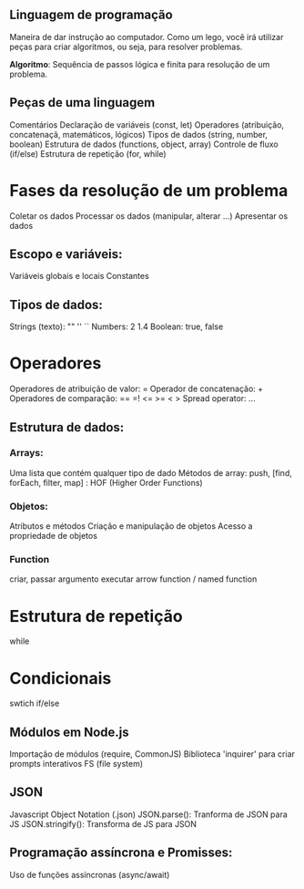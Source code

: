 ## Linguagem de programação

Maneira de dar instrução ao computador.
Como um lego, você irá utilizar peças para criar algoritmos, ou seja, para resolver problemas.

**Algoritmo**: Sequência de passos lógica e finita para resolução de um problema.

## Peças de uma linguagem

 Comentários
 Declaração de variáveis (const, let)
 Operadores (atribuição, concatenaçã, matemáticos, lógicos)
 Tipos de dados (string, number, boolean)
 Estrutura de dados (functions, object, array)
 Controle de fluxo (if/else)
 Estrutura de repetição (for, while)

# Fases da resolução de um problema

Coletar os dados
Processar os dados (manipular, alterar ...)
Apresentar os dados

## Escopo e variáveis:

Variáveis globais e locais
Constantes

## Tipos de dados:

Strings (texto): "" '' ``
Numbers: 2 1.4
Boolean: true, false

# Operadores

Operadores de atribuição de valor: =
Operador de concatenação: +
Operadores de comparação: == =! <= >= < >
Spread operator: ...

## Estrutura de dados:

### Arrays:

Uma lista que contém qualquer tipo de dado
Métodos de array: push, [find, forEach, filter, map] : HOF (Higher Order Functions)

### Objetos:

Atributos e métodos
Criação e manipulação de objetos
Acesso a propriedade de objetos

### Function

criar, passar argumento
executar
arrow function / named function

# Estrutura de repetição

while

# Condicionais

swtich
if/else

## Módulos em Node.js

Importação de módulos (require, CommonJS)
Biblioteca 'inquirer' para criar prompts interativos
FS (file system)

## JSON

Javascript Object Notation (.json)
JSON.parse(): Tranforma de JSON para JS
JSON.stringify(): Transforma de JS para JSON

## Programação assíncrona e Promisses:

Uso de funções assíncronas (async/await)